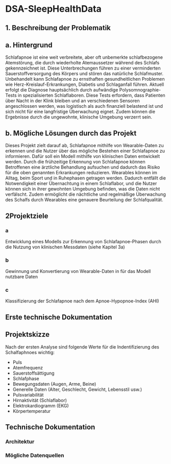 # DSA-SleepHealthData

## 1. Beschreibung der Problematik
## a. Hintergrund
Schlafapnoe ist eine weit verbreitete, aber oft unbemerkte schlafbezogene Atemstörung, die durch wiederholte Atemaussetzer während des Schlafs gekennzeichnet ist.
Diese Unterbrechungen führen zu einer verminderten Sauerstoffversorgung des Körpers und stören das natürliche Schlafmuster.
Unbehandelt kann Schlafapnoe zu ernsthaften gesundheitlichen Problemen wie Herz-Kreislauf-Erkrankungen, Diabetis und Schlaganfall führen.
Aktuell erfolgt die Diagnose hauptsächlich durch aufwändige Polysomnographie-Tests in spezialisierten Schlaflaboren. Diese Tests erfordern, dass Patienten über Nacht in der Klink bleiben und an verschiedenen Sensoren angeschlossen werden, was logistisch als auch finanziell belastend ist und sich nicht für eine langfristige Überwachung eignet. Zudem können die Ergebnisse durch die ungewohnte, klinische Umgebung verzerrt sein.

## b. Mögliche Lösungen durch das Projekt
Dieses Projekt zielt darauf ab, Schlafapnoe mithilfe von Wearable-Daten zu erkennen und die Nutzer über das mögliche Bestehen einer Schlafapnoe zu informieren. Dafür soll ein Modell mithilfe von klinischen Daten entwickelt werden. Durch die frühzeitige Erkennung von Schlafapnoe können Betroffenen eine ärztliche Behandlung aufsuchen und dadurch das Risiko für die oben genannten Erkrankungen reduzieren. Wearables können im Alltag, beim Sport und in Ruhephasen getragen werden. Dadurch entfällt die Notwendigkeit einer Übernachtung in einem Schlaflabor, und die Nutzer können sich in ihrer gewohnten Umgebung befinden, was die Daten nicht verfälscht. Zudem ermöglicht die nächtliche und regelmäßige Überwachung des Schalfs durch Wearables eine genauere Beurteilung der Schlafqualität.

## 2Projektziele
### a 
Entwicklung eines Modells zur Erkennung von Schlafapnoe-Phasen durch die Nutzung von klinischen Messdaten (siehe Kapitel 3a)
### b
Gewinnung und Konvertierung von Wearable-Daten in für das Modell nutzbare Daten
### c 
Klassifizierung der Schlafapnoe nach dem Apnoe-Hypopnoe-Index (AHI)

## Erste technische Dokumentation

## Projektskizze
Nach der ersten Analyse sind folgende Werte für die Indentifizierung des Schalfaphnoes wichtig:
- Puls
- Atemfrequenz
- Sauerstoffsättigung
- Schlafphase
- Bewegungsdaten (Augen, Arme, Beine)
- Generelle Daten (Alter, Geschlecht, Gewicht, Lebensstil usw.)
- Pulsvariabilität
- Hirnaktivität (Schlaflabor)
- Elektrokardiogramm (EKG)
- Körpertemperatur



## Technische Dokumentation
### Architektur
### Mögliche Datenquellen

